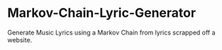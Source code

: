 # Markov-Chain-Lyric-Generator
Generate Music Lyrics using a Markov Chain from lyrics scrapped off a website.
